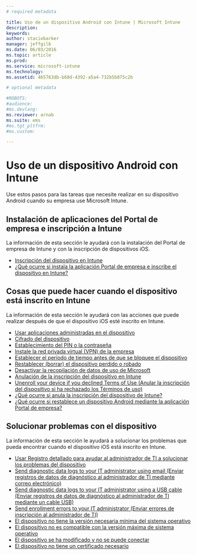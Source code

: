 ```yaml
---
# required metadata

title: Uso de un dispositivo Android con Intune | Microsoft Intune
description:
keywords:
author: staciebarker
manager: jeffgilb
ms.date: 06/03/2016
ms.topic: article
ms.prod:
ms.service: microsoft-intune
ms.technology:
ms.assetid: 465763db-b68d-4392-a5a4-732b5b875c2b

# optional metadata

#ROBOTS:
#audience:
#ms.devlang:
ms.reviewer: arnab
ms.suite: ems
#ms.tgt_pltfrm:
#ms.custom:

---
```



# Uso de un dispositivo Android con Intune

Use estos pasos para las tareas que necesite realizar en su dispositivo Android cuando su empresa use Microsoft Intune.

## Instalación de aplicaciones del Portal de empresa e inscripción a Intune

La información de esta sección le ayudará con la instalación del Portal de empresa de Intune y con la inscripción de dispositivos iOS.

- [Inscripción del dispositivo en Intune](enroll-your-device-in-Intune-android.md)</br>
- [¿Qué ocurre si instala la aplicación Portal de empresa e inscribe el dispositivo en Intune?](what-happens-if-you-install-the-company-portal-app-and-enroll-your-device-in-intune-android.md)

## Cosas que puede hacer cuando el dispositivo está inscrito en Intune

La información de esta sección le ayudará con las acciones que puede realizar después de que el dispositivo iOS esté inscrito en Intune.

- [Usar aplicaciones administradas en el dispositivo](use-managed-apps-on-your-device-android.md)</br>
- [Cifrado del dispositivo](encrypt-your-device-android.md)</br>
- [Establecimiento del PIN o la contraseña](set-your-pin-or-password-android.md)</br>
- [Instale la red privada virtual (VPN) de la empresa](install-your-companys-virtual-private-network-VPN-android.md)</br>
- [Establecer el período de tiempo antes de que se bloquee el dispositivo](set-the-amount-of-time-before-your-device-is-locked-android.md)</br>
- [Restablecer (borrar) el dispositivo perdido o robado](reset-erase-your-lost-or-stolen-device-android.md)</br>
- [Desactivar la recopilación de datos de uso de Microsoft](turn-off-microsoft-usage-data-collection-android.md)</br>
- [Anulación de la inscripción del dispositivo en Intune](unenroll-your-device-from-intune-android.md)</br>
- [Unenroll your device if you declined Terms of Use (Anular la inscripción del dispositivo si ha rechazado los Términos de uso)](unenroll-your-device-from-intune-if-you-declined-terms-of-use-android.md)</br>
- [¿Qué ocurre si anula la inscripción del dispositivo de Intune?](what-happens-if-you-unenroll-your-device-from-intune-android.md)</br>
- [¿Qué ocurre si restablece un dispositivo Android mediante la aplicación Portal de empresa?](what-happens-if-you-reset-your-device-using-the-company-portal-android.md)

## Solucionar problemas con el dispositivo

La información de esta sección le ayudará a solucionar los problemas que pueda encontrar cuando el dispositivo iOS está inscrito en Intune.

- [Usar Registro detallado para ayudar al administrador de TI a solucionar los problemas del dispositivo](use-verbose-logging-to-help-your-it-administrator-fix-device-issues-android.md)</br>
- [Send diagnostic data logs to your IT administrator using email (Enviar registros de datos de diagnóstico al administrador de TI mediante correo electrónico)](send-diagnostic-data-logs-to-your-it-administrator-using-email-android.md)</br>
- [Send diagnostic data logs to your IT administrator using a USB cable (Enviar registros de datos de diagnóstico al administrador de TI mediante un cable USB)](send-diagnostic-data-logs-to-your-it-administrator-using-a-usb-cable-android.md)</br>
- [Send enrollment errors to your IT administrator (Enviar errores de inscripción al administrador de TI)](send-enrollment-errors-to-your-it-administrator-android.md)</br>
- [El dispositivo no tiene la versión necesaria mínima del sistema operativo](device-doesnt-have-the-required-minimum-operating-system-version-android.md)</br>
- [El dispositivo no es compatible con la versión máxima de sistema operativo](device-doesnt-comply-with-maximum-operating-system-version-android.md)</br>
- [El dispositivo se ha modificado y no se puede conectar](your-device-is-rooted-and-you-cant-connect-android.md)</br>
- [El dispositivo no tiene un certificado necesario](your-device-is-missing-a-required-certificate-android.md)</br>




<!--HONumber=Jun16_HO1-->


